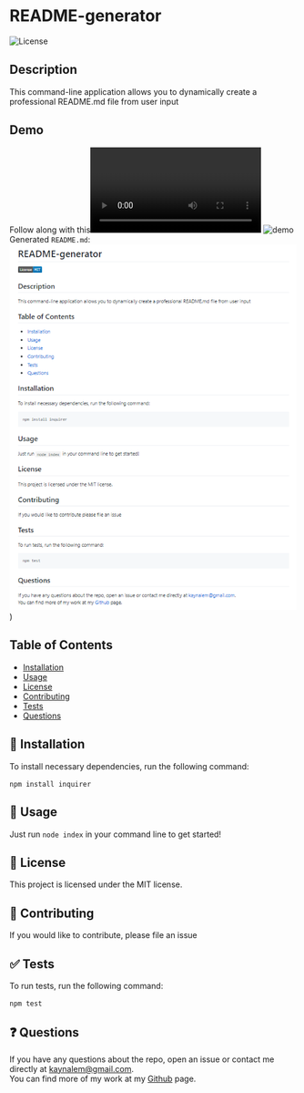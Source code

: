 # README-generator
  ![License](https://img.shields.io/badge/License-MIT-blue.svg)

  ## Description
  This command-line application allows you to dynamically create a professional README.md file from user input
  ## Demo
  Follow along with this![video](https://github.com/Kaynalem/README-generator/blob/master/utils/Untitled_%20May%2016,%202020%207_35%20PM.mp4?raw=true)
  ![demo](https://github.com/Kaynalem/README-generator/blob/master/utils/Untitled_%20May%2016,%202020%207_35%20PM.gif?raw=true)
  Generated `README.md`:
  ![mockup](https://raw.githubusercontent.com/Kaynalem/README-generator/master/utils/mockup.PNG))
  ## Table of Contents
  * [Installation](#-installation)
  * [Usage](#-usage)
  * [License](#-license)
  * [Contributing](#-contributing)
  * [Tests](#-tests)
  * [Questions](#-questions)

  ## 🚀 Installation
  To install necessary dependencies, run the following command:
  ```
  npm install inquirer
  ```
  ## 📖 Usage
  Just run `node index` in your command line to get started!
  ## 📝 License
  This project is licensed under the MIT license.
  ## 🤝 Contributing
  If you would like to contribute, please file an issue
  ## ✅ Tests
  To run tests, run the following command:
  ```
  npm test
  ```
  ## ❓ Questions
  If you have any questions about the repo, open an issue or contact me directly at [kaynalem@gmail.com](mailto:kaynalem@gmail.com).  
  You can find more of my work at my [Github](https://github.com/kaynalem) page.
